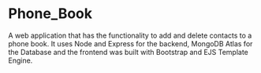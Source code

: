 # Phone_Book
A web application that has the functionality to add and delete contacts to a phone book. It uses Node and Express for the backend, MongoDB Atlas for the Database and the frontend was built with Bootstrap and EJS Template Engine.
